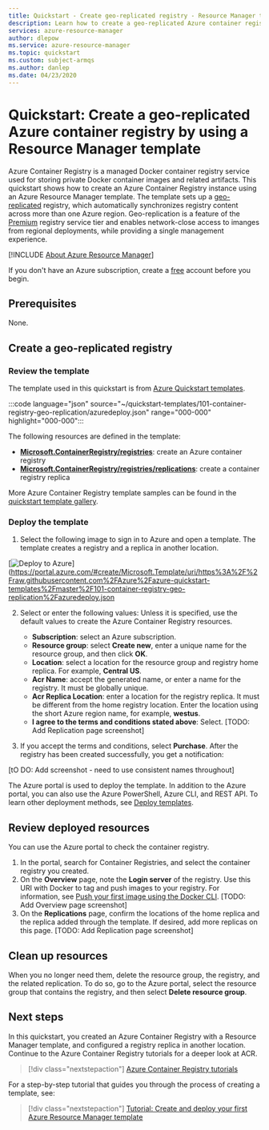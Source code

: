 ```yaml
---
title: Quickstart - Create geo-replicated registry - Resource Manager template
description: Learn how to create a geo-replicated Azure container registry by using an Azure Resource Manager template.
services: azure-resource-manager
author: dlepow
ms.service: azure-resource-manager
ms.topic: quickstart
ms.custom: subject-armqs
ms.author: danlep
ms.date: 04/23/2020
---
```


# Quickstart: Create a geo-replicated Azure container registry by using a Resource Manager template

Azure Container Registry is a managed Docker container registry service used for storing private Docker container images and related artifacts. This quickstart shows how to create an Azure Container Registry instance using an Azure Resource Manager template. The template sets up a [geo-replicated](container-registry-geo-replication.md) registry, which automatically synchronizes registry content across more than one Azure region. Geo-replication is a feature of the [Premium](container-registry-skus.md) registry service tier and enables network-close access to imanges from regional deployments, while providing a single management experience.

<!-- The second paragraph must be the following include file. You might need to change the file path of the include file depending on your content structure. This include is a paragraph that consistently introduces ARM concepts before doing a deployment and includes all our desired links to ARM content.-->

[!INCLUDE [About Azure Resource Manager](../../includes/resource-manager-quickstart-introduction.md)]

If you don't have an Azure subscription, create a [free](https://azure.microsoft.com/free/) account before you begin.

## Prerequisites

None.

## Create a geo-replicated registry

### Review the template

<!-- The first sentence must be the following sentence. The link is the quickstart template from GitHub. The link must begin with https://github.com/Azure/azure-quickstart-templates/. -->

The template used in this quickstart is from [Azure Quickstart templates](https://github.com/Azure/azure-quickstart-templates/tree/master/101-container-registry-geo-replication).

<!-- After the first sentence, add a JSON codefence that links to the quickstart template. Customers have provided feedback that they prefer to see the whole template; therefore, we recommend you include the whole template in your article. If your template is too long to show in the quickstart, you can instead add a sentence that says "The template for this article is too long to show here. To view the template, see ..."

The syntax for the codefence is: -->

:::code language="json" source="~/quickstart-templates/101-container-registry-geo-replication/azuredeploy.json" range="000-000" highlight="000-000":::

<!-- After the JSON codefence, a list of each resourceType from the JSON must exist with a link to the template reference starting with /azure/templates. For example:

* [**Microsoft.KeyVault/vaults**](/azure/templates/microsoft.keyvault/vaults): create an Azure key vault.
* [**Microsoft.KeyVault/vaults/secrets**](/azure/templates/microsoft.keyvault/vaults/secrets): create an key vault secret.

The URL usually appears as, for example, https://docs.microsoft.com/en-us/azure/templates/Microsoft.Network/2019-11-01/loadBalancers for loadbalancer of Microsoft.Network. Remove the API version from the URL, the URL redirects the users to the latest version.
-->

The following resources are defined in the template:

* **[Microsoft.ContainerRegistry/registries](/azure/templates/microsoft.containerregistry/registries)**: create an Azure container registry
* **[Microsoft.ContainerRegistry/registries/replications](/azure/templates/microsoft.containerregistry/registries/replications)**: create a container registry replica

<!-- List additional quickstart templates. For example: [Azure Quickstart Templates](https://azure.microsoft.com/resources/templates/?resourceType=Microsoft.Keyvault&pageNumber=1&sort=Popular).
Notice the resourceType and sort elements in the URL.
-->


More Azure Container Registry template samples can be found in the [quickstart template gallery](https://azure.microsoft.com/resources/templates/?resourceType=Microsoft.Containerregistry&pageNumber=1&sort=Popular).
### Deploy the template

<!--
 One of the following options must be included:

  - **CLI**: In an Azure CLI Interactive codefence must contain **az group deployment create**. For example:

    ```azurecli-interactive
    read -p "Enter a project name that is used for generating resource names:" projectName &&
    read -p "Enter the location (i.e. centralus):" location &&
    templateUri="https://raw.githubusercontent.com/Azure/azure-quickstart-templates/master/101-storage-account-create/azuredeploy.json" &&
    resourceGroupName="${projectName}rg" &&
    az group create --name $resourceGroupName --location "$location" &&
    az group deployment create --resource-group $resourceGroupName --template-uri  $templateUri
    echo "Press [ENTER] to continue ..." &&
    read
    ```

  - **PowerShell**: In an Azure PowerShell Interactive codefence must contain **New-AzResourceGroupDeployment**. For example:

    ```azurepowershell-interactive
    $projectName = Read-Host -Prompt "Enter a project name that is used for generating resource names"
    $location = Read-Host -Prompt "Enter the location (i.e. centralus)"
    $templateUri = "https://raw.githubusercontent.com/Azure/azure-quickstart-templates/master/101-storage-account-create/azuredeploy.json"

    $resourceGroupName = "${projectName}rg"

    New-AzResourceGroup -Name $resourceGroupName -Location "$location"
    New-AzResourceGroupDeployment -ResourceGroupName $resourceGroupName -TemplateUri $templateUri

    Read-Host -Prompt "Press [ENTER] to continue ..."

    For an example, see Add a description. Press tab when you are done.
    ```

  - **Portal**: A button with description **Deploy Resource Manager template to Azure**, with image **/media/<QUICKSTART FILE NAME>/deploy-to-azure.png*, must exist and have a link that starts with **https://portal.azure.com/#create/Microsoft.Template/uri/**:

    ```markdown
    [![Deploy to Azure](./media/quick-create-template/deploy-to-azure.png)](https://portal.azure.com/#create/Microsoft.Template/uri/https%3A%2F%2Fraw.githubusercontent.com%2FAzure%2Fazure-quickstart-templates%2Fmaster%2F101-key-vault-create%2Fazuredeploy.json)
    ```

    To get the standard button image and find more information about this deployment option, see [Use a deployment button to deploy templates from GitHub repository](/azure/azure-resource-manager/templates/deploy-to-azure-button.md).
 -->
 1. Select the following image to sign in to Azure and open a template. The template creates a registry and a replica in another location.

   [![Deploy to Azure](../media/template-deployments/deploy-to-azure.svg)](https://portal.azure.com/#create/Microsoft.Template/uri/https%3A%2F%2Fraw.githubusercontent.com%2FAzure%2Fazure-quickstart-templates%2Fmaster%2F101-container-registry-geo-replication%2Fazuredeploy.json

 2. Select or enter the following values:
   Unless it is specified, use the default values to create the Azure Container Registry resources.

    * **Subscription**: select an Azure subscription.
    * **Resource group**: select **Create new**, enter a unique name for the resource group, and then click **OK**.
    * **Location**: select a location for the resource group and registry home replica. For example, **Central US**.
    * **Acr Name**: accept the generated name, or enter a name for the registry. It must be globally unique.
    * **Acr Replica Location**: enter a location for the registry replica. It must be different from the home registry location. Enter the location using the short Azure region name, for example, **westus**.
    * **I agree to the terms and conditions stated above**: Select.
[TODO: Add Replication page screenshot]
 3. If you accept the terms and conditions, select **Purchase**. After the registry has been created successfully, you get a notification:

[tO DO: Add screenshot - need to use consistent names throughout]

 The Azure portal is used to deploy the template. In addition to the Azure portal, you can also use the Azure PowerShell, Azure CLI, and REST API. To learn other deployment methods, see [Deploy templates](../azure-resource-manager/templates/deploy-cli.md).

## Review deployed resources

You can use the Azure portal to check the container registry.

1. In the portal, search for Container Registries, and select the container registry you created.
1. On the **Overview** page, note the **Login server** of the registry. Use this URI with Docker to tag and push images to your registry. For information, see [Push your first image using the Docker CLI](container-registry-get-started-docker-cli.md).
[TODO: Add Overview page screenshot]
1. On the **Replications** page, confirm the locations of the home replica and the replica added through the template. If desired, add more replicas on this page.
[TODO: Add Replication page screenshot]


## Clean up resources

When you no longer need them, delete the resource group, the registry, and the related replication. To do so, go to the Azure portal, select the resource group that contains the registry, and then select **Delete resource group**.

<!--

Choose Azure CLI, Azure PowerShell, or Azure portal to delete the resource group. Use [Zone pivots](https://review.docs.microsoft.com/help/contribute/zone-pivots?branch=master) if you want to use multiple options.  Here are the samples for Azure CLI and Azure PowerShell:

```azurecli-interactive
echo "Enter the Resource Group name:" &&
read resourceGroupName &&
az group delete --name $resourceGroupName &&
echo "Press [ENTER] to continue ..."
```

```azurepowershell-interactive
$resourceGroupName = Read-Host -Prompt "Enter the Resource Group name"
Remove-AzResourceGroup -Name $resourceGroupName
Write-Host "Press [ENTER] to continue..."
```

-->

## Next steps

<!-- You can either make the next steps similar to the next steps in your other quickstarts, or point users to the following tutorial.-->
In this quickstart, you created an Azure Container Registry with a Resource Manager template, and configured a registry replica in another location. Continue to the Azure Container Registry tutorials for a deeper look at ACR.

> [!div class="nextstepaction"]
> [Azure Container Registry tutorials](container-registry-tutorial-prepare-registry.md)

For a step-by-step tutorial that guides you through the process of creating a template, see:

> [!div class="nextstepaction"]
> [ Tutorial: Create and deploy your first Azure Resource Manager template](/azure/azure-resource-manager/templates/template-tutorial-create-first-template.md)